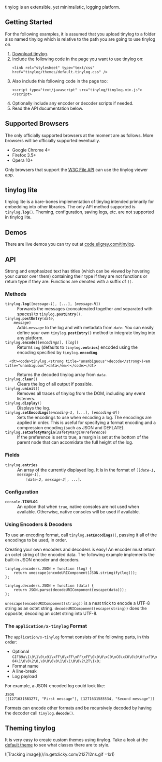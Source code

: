 tinylog is an extensible, yet minimalistic, logging platform.


Getting Started
---------------

For the following examples, it is assumed that you upload tinylog to a folder also named
tinylog which is relative to the path you are going to use tinylog on.

1. [Download tinylog][1].
2. Include the following code in the page you want to use tinylog on:
   <p><pre><code>&lt;link rel="stylesheet" type="text/css" href="tinylog/themes/default.tinylog.css" /&gt;</code></pre></p>
3. Also include this following code in the page too:
   <p><pre><code>&lt;script type="text/javascript" src="tinylog/tinylog.min.js"&gt;&lt;/script&gt;</code></pre></p>
4. Optionally include any encoder or decoder scripts if needed.
5. Read the API documentation below.


Supported Browsers
------------------

The only officially supported browsers at the moment are as follows. More browsers will
be officially supported eventually.

* Google Chrome 4+
* Firefox 3.5+
* Opera 10+

Only browsers that support the [W3C File API][2] can use the tinylog viewer app.


tinylog lite
------------

tinylog lite is a bare-bones implementation of tinylog intended primarily for embedding
into other libraries. The only API method supported is
<code>tinylog.<strong title="void">log</strong>()</code>. Theming, configuration, saving
logs, etc. are not supported in tinylog lite.


Demos
-----

There are live demos you can try out at [code.eligrey.com/tinylog][3].


API
---

Strong and emphasized text has titles (which can be viewed by hovering your cursor over
them) containing their type if they are not functions or return type if they are.
Functions are denoted with a suffix of `()`.


### Methods

<dl>
  <dt><code>tinylog.<strong title="void">log</strong>([<em title="String">message-1</em>], [...], [<em title="String">message-N</em>])</code></dt>
  <dd>
    Forwards the messages (concatenated together and separated with spaces) to
    <code>tinylog.<strong title="void">postEntry</strong>()</code>.
  </dd>
  
  <dt>
    <code>tinylog.<strong title="void">postEntry</strong>(<em title="Date">date</em>,
    <em title="String">message</em>)</code>
  </dt>
  <dd>
    Adds <code><em title="String">message</em></code> to the log and with metadata from
    <code><em title="Date">date</em></code>. You can easily define your own
    <code>tinylog.<strong title="void">postEntry</strong>()</code> method to integrate
    tinylog into any platform.
  </dd>
  
  <dt><code>tinylog.<strong title="String">encode</strong>([<em title="Array">encodings</em>], [<em title="Array">log</em>])</code></dt>
  <dd>
    Returns <code><em title="Array">log</em></code> (defaults to
    <code>tinylog.<strong title="Array">entries</strong></code>) encoded using the
    encoding specified by <code>tinylog.<strong title="String">encoding</strong></code>.
  </dd>
  
	  <dt><code>tinylog.<strong title="unambiguous">decode</strong>(<em title="unambiguous">data</em>)</code></dt>
  <dd>
    Returns the decoded tinylog array from <code><em title="String">data</em></code>.
  </dd>
  
  <dt><code>tinylog.<strong title="void">clear</strong>()</code></dt>
  <dd>Clears the log of all output if possible.</dd>
  
  <dt><code>tinylog.<strong title="void">uninit</strong>()</code></dt>
  <dd>Removes all traces of tinylog from the DOM, including any event listeners.</dd>
  
  <dt><code>tinylog.<strong title="void">display</strong>()</code></dt>
  <dd>Displays the log.</dd>

  <dt><code>tinylog.<strong title="void">setEncodings</strong>(<em title="String">encoding-1</em>, [...], [<em title="String">encoding-N</em>])</code></dt>
  <dd>
    Sets the encodings to use when encoding a log. The encodings are applied in order.
    This is useful for specifying a format encoding and a compression encoding (such as
    JSON and DEFLATE).
  </dd>
  
  <dt><code>tinylog.<strong title="void">setSafetyMargin</strong>(<em title="Boolean">safetyMarginPreference</em>)</code></dt>
  <dd>
    If the preference is set to true, a margin is set at the bottom of the parent node
    that can accomidate the full height of the log.
  </dd>
</dl>

### Fields

<dl>
  <dt><code>tinylog.<strong title="Array">entries</strong></code></dt>
  <dd>
    An array of the currently displayed log. It is in the format of
    <code>[[<em title="Date">date-1</em>, <em title="String">message-1</em>],
    [<em title="Date">date-2</em>, <em title="String">message-2</em>], ...]</code>.
  </dd>
</dl>


### Configuration

<dl>
  <dt><code>console.<strong title="Boolean">TINYLOG</strong></code></dt>
  <dd>
    An option that when <code>true</code>, native consoles are not used when available.
    Otherwise, native consoles will be used if available.
  </dd>
</dl>


### Using Encoders &amp; Decoders

To use an encoding format, call
<code>tinylog.<strong title="void">setEncodings</strong>()</code>, passing it all of the
encodings to be used, in order.

Creating your own encoders and decoders is easy! An encoder must return an octet string
of the encoded data. The following example implements the built-in JSON encoder and
decoders.

    tinylog.encoders.JSON = function (log) {
        return unescape(encodeURIComponent(JSON.stringify(log)));
    };
    
    tinylog.decoders.JSON = function (data) {
        return JSON.parse(decodeURIComponent(escape(data)));
    };

`unescape(encodeURIComponent(string))` is a neat trick to encode a UTF-8 string as an
octet string. `decodeURIComponent(escape(string))` does the opposite, decoding an octet
string into UTF-8.

### The `application/x-tinylog` Format

The `application/x-tinylog` format consists of the following parts, in this order:

* Optional `GIF89a\1\0\1\0\x91\xFF\0\xFF\xFF\xFF\0\0\0\xC0\xC0\xC0\0\0\0!\xF9\x04\1\0\0\2\0,\0\0\0\0\1\0\1\0\0\2\2T\1\0;`
* Format name
* A line-break
* Log payload

For example, a JSON-encoded log could look like:

    JSON
    [[1271631583277, "First message"], [1271631585534, "Second message"]]

Formats can encode other formats and be recursively decoded by having the decoder call
<code>tinylog.<strong title="unambiguous">decode</strong>()</code>.


Theming tinylog
---------------

It is very easy to create custom themes using tinylog. Take a look at the
[default theme][4] to see what classes there are to style.


![Tracking image](//in.getclicky.com/212712ns.gif =1x1)


 [1]: http://github.com/eligrey/tinylog/zipball/master
 [2]: http://www.w3.org/TR/FileAPI/
 [3]: http://code.eligrey.com/tinylog/
 [4]: http://github.com/eligrey/tinylog/blob/master/themes/default.tinylog.css
